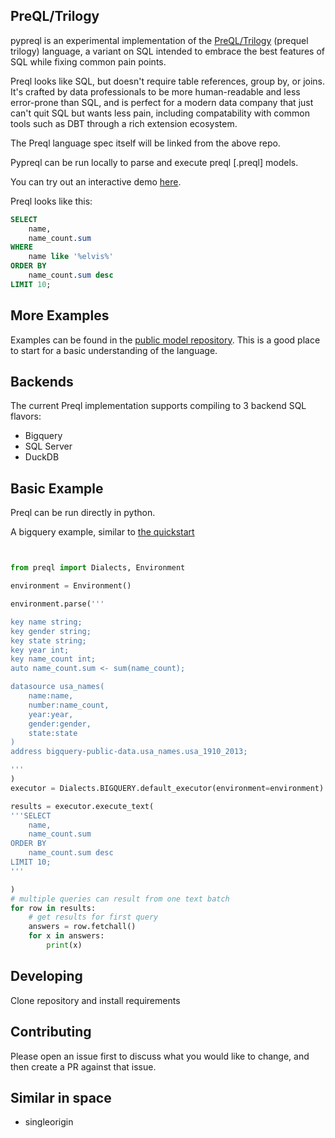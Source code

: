 ## PreQL/Trilogy

pypreql is an experimental implementation of the [PreQL/Trilogy](https://github.com/preqldata) (prequel trilogy) language, a variant on SQL intended to embrace the best features of SQL while fixing common pain points.

Preql looks like SQL, but doesn't require table references, group by, or joins. It's crafted by data professionals to be more human-readable and less error-prone than SQL, and is perfect for a modern data company that just can't quit SQL but wants less pain, including compatability with common tools such as DBT through a rich extension ecosystem.

The Preql language spec itself will be linked from the above repo. 

Pypreql can be run locally to parse and execute preql [.preql] models.  

You can try out an interactive demo [here](https://preqldata.dev/).


Preql looks like this:
```sql
SELECT
    name,
    name_count.sum
WHERE 
    name like '%elvis%'
ORDER BY
    name_count.sum desc
LIMIT 10;
```

## More Examples

Examples can be found in the [public model repository](https://github.com/preqldata/trilogy-public-models). 
This is a good place to start for a basic understanding of the language. 

## Backends

The current Preql implementation supports compiling to 3 backend SQL flavors:

- Bigquery
- SQL Server
- DuckDB



## Basic Example

Preql can be run directly in python.

A bigquery example, similar to [the quickstart](https://cloud.google.com/bigquery/docs/quickstarts/query-public-dataset-console)

```python


from preql import Dialects, Environment

environment = Environment()

environment.parse('''

key name string;
key gender string;
key state string;
key year int;
key name_count int;
auto name_count.sum <- sum(name_count);

datasource usa_names(
    name:name,
    number:name_count,
    year:year,
    gender:gender,
    state:state
)
address bigquery-public-data.usa_names.usa_1910_2013;

'''
)
executor = Dialects.BIGQUERY.default_executor(environment=environment)

results = executor.execute_text(
'''SELECT
    name,
    name_count.sum
ORDER BY
    name_count.sum desc
LIMIT 10;
'''

)
# multiple queries can result from one text batch
for row in results:
    # get results for first query
    answers = row.fetchall()
    for x in answers:
        print(x)
```

## Developing

Clone repository and install requirements




## Contributing

Please open an issue first to discuss what you would like to change, and then create a PR against that issue.


## Similar in space

- singleorigin